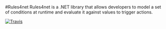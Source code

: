 #Rules4net
Rules4net is a .NET library that allows developers to model a set of conditions at runtime and evaluate it against values to trigger actions.

[![Travis](https://travis-ci.org/ailtonguitar/rules4net.svg?branch=master)](https://travis-ci.org/ailtonguitar/rules4net)
